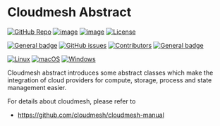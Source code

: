 # Cloudmesh Abstract

[![GitHub Repo](https://img.shields.io/badge/github-repo-green.svg)](https://github.com/cloudmesh/cloudmesh-bar)
[![image](https://img.shields.io/pypi/pyversions/cloudmesh-bar.svg)](https://pypi.org/project/cloudmesh-bar)
[![image](https://img.shields.io/pypi/v/cloudmesh-bar.svg)](https://pypi.org/project/cloudmesh-bar/)
[![License](https://img.shields.io/badge/License-Apache%202.0-blue.svg)](https://opensource.org/licenses/Apache-2.0)

[![General badge](https://img.shields.io/badge/Status-Production-<COLOR>.svg)](https://shields.io/)
[![GitHub issues](https://img.shields.io/github/issues/cloudmesh/cloudmesh-bar.svg)](https://github.com/cloudmesh/cloudmesh-bar/issues)
[![Contributors](https://img.shields.io/github/contributors/cloudmesh/cloudmesh-bar.svg)](https://github.com/cloudmesh/cloudmesh-bar/graphs/contributors)
[![General badge](https://img.shields.io/badge/Other-repos-<COLOR>.svg)](https://github.com/cloudmesh/cloudmesh)


[![Linux](https://img.shields.io/badge/OS-Linux-orange.svg)](https://www.linux.org/)
[![macOS](https://img.shields.io/badge/OS-macOS-lightgrey.svg)](https://www.apple.com/macos)
[![Windows](https://img.shields.io/badge/OS-Windows-blue.svg)](https://www.microsoft.com/windows)

Cloudmesh abstract introduces some abstract classes which make the
integration of cloud providers for compute, storage, process and state
management easier.

For details about cloudmesh, please refer to 

* https://github.com/cloudmesh/cloudmesh-manual




